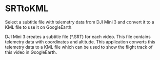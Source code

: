 # SRTtoKML
Select a subtitle file with telemetry data from DJI Mini 3 and convert it to a KML file to use it on GoogleEarth.

DJI Mini 3 creates a subtitle file (*.SRT) for each video. This file contains telemetry data with coordinates and altitude.
This application converts this telemetry data to a KML file which can be used to show the flight track of this video in GoogleEarth.
